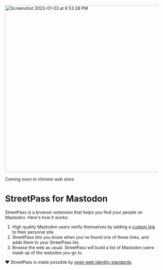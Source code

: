 <img width="550" alt="Screenshot 2023-01-03 at 9 53 28 PM" src="https://user-images.githubusercontent.com/4934193/210492726-c8f29135-256a-4c1a-a1b7-9b3d0f64dbc8.png">

_Coming soon to chrome web store._

# StreetPass for Mastodon

StreetPass is a browser extension that helps you find your people on Mastodon. Here's how it works:

1. High quality Mastodon users verify themselves by adding a [custom link](https://docs.joinmastodon.org/user/profile/#verification) to their personal site.
2. StreetPass lets you know when you've found one of these links, and adds them to your StreetPass list.
3. Browse the web as usual. StreetPass will build a list of Mastodon users made up of the websites you go to.

❤️ StreetPass is made possible by [open web identity standards](http://microformats.org/wiki/rel-me).
